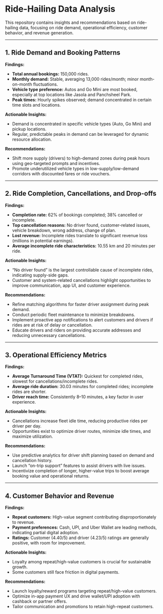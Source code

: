 # Ride-Hailing Data Analysis

This repository contains insights and recommendations based on ride-hailing data, focusing on ride demand, operational efficiency, customer behavior, and revenue generation.

---

## 1. Ride Demand and Booking Patterns

**Findings:**
- **Total annual bookings:** 150,000 rides.
- **Monthly demand:** Stable, averaging 13,000 rides/month; minor month-on-month fluctuations.
- **Vehicle type preference:** Autos and Go Mini are most booked, especially at top locations like Jasola and Panchsheel Park.
- **Peak times:** Hourly spikes observed; demand concentrated in certain time slots and locations.

**Actionable Insights:**
- Demand is concentrated in specific vehicle types (Auto, Go Mini) and pickup locations.
- Regular, predictable peaks in demand can be leveraged for dynamic resource allocation.

**Recommendations:**
- Shift more supply (drivers) to high-demand zones during peak hours using geo-targeted prompts and incentives.
- Promote underutilized vehicle types in low-supply/low-demand corridors with discounted fares or ride vouchers.

---

## 2. Ride Completion, Cancellations, and Drop-offs

**Findings:**
- **Completion rate:** 62% of bookings completed; 38% cancelled or incomplete.
- **Top cancellation reasons:** No driver found, customer-related issues, vehicle breakdown, wrong address, change of plan.
- **Lost revenue:** Incomplete rides translate to significant revenue loss (millions in potential earnings).
- **Average incomplete ride characteristics:** 10.55 km and 20 minutes per ride.

**Actionable Insights:**
- “No driver found” is the largest controllable cause of incomplete rides, indicating supply-side gaps.
- Customer and system-related cancellations highlight opportunities to improve communication, app UI, and customer experience.

**Recommendations:**
- Refine matching algorithms for faster driver assignment during peak demand.
- Conduct periodic fleet maintenance to minimize breakdowns.
- Implement proactive app notifications to alert customers and drivers if rides are at risk of delay or cancellation.
- Educate drivers and riders on providing accurate addresses and reducing unnecessary cancellations.

---

## 3. Operational Efficiency Metrics

**Findings:**
- **Average Turnaround Time (VTAT):** Quickest for completed rides, slowest for cancellations/incomplete rides.
- **Average ride duration:** 30.03 minutes for completed rides; incomplete rides are shorter.
- **Driver reach time:** Consistently 8–10 minutes, a key factor in user experience.

**Actionable Insights:**
- Cancellations increase fleet idle time, reducing productive rides per driver per day.
- Opportunities exist to optimize driver routes, minimize idle times, and maximize utilization.

**Recommendations:**
- Use predictive analytics for driver shift planning based on demand and cancellation history.
- Launch “on-trip support” features to assist drivers with live issues.
- Incentivize completion of longer, higher-value trips to boost average booking value and operational returns.

---

## 4. Customer Behavior and Revenue

**Findings:**
- **Repeat customers:** High-value segment contributing disproportionately to revenue.
- **Payment preferences:** Cash, UPI, and Uber Wallet are leading methods, indicating partial digital adoption.
- **Ratings:** Customer (4.40/5) and driver (4.23/5) ratings are generally positive, with room for improvement.

**Actionable Insights:**
- Loyalty among repeat/high-value customers is crucial for sustainable growth.
- Some customers still face friction in digital payments.

**Recommendations:**
- Launch loyalty/reward programs targeting repeat/high-value customers.
- Optimize in-app payment UX and drive wallet/UPI adoption with cashback or partner offers.
- Tailor communication and promotions to retain high-repeat customers.
